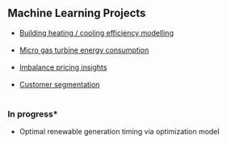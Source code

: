 ## Machine Learning Projects
* [Building heating / cooling efficiency modelling](https://github.com/JeffM-Code/PortfolioWork/tree/main/ML/BuildingEnergyEfficiency)<br><br>
* [Micro gas turbine energy consumption](https://github.com/JeffM-Code/PortfolioWork/tree/main/ML/GasTurbineConsumption)<br><br>
* [Imbalance pricing insights](https://github.com/JeffM-Code/PortfolioWork/tree/main/ML/ImbalancePricing)<br><br>
* [Customer segmentation](https://github.com/JeffM-Code/PortfolioWork/tree/main/ML/CustomerSegmentation)<br><br>

### In progress*
* Optimal renewable generation timing via optimization model<br><br>
